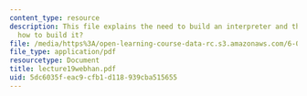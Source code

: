 ```yaml
---
content_type: resource
description: This file explains the need to build an interpreter and then explians
  how to build it?
file: /media/https%3A/open-learning-course-data-rc.s3.amazonaws.com/6-001-structure-and-interpretation-of-computer-programs-spring-2005/5dc6035feac9cfb1d118939cba515655_lecture19webhan.pdf
file_type: application/pdf
resourcetype: Document
title: lecture19webhan.pdf
uid: 5dc6035f-eac9-cfb1-d118-939cba515655
---
```

